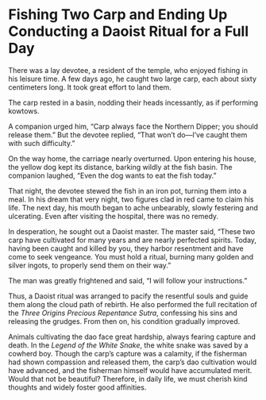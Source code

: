 # Fishing Two Carp and Ending Up Conducting a Daoist Ritual for a Full Day

There was a lay devotee, a resident of the temple, who enjoyed fishing in his leisure time. A few days ago, he caught two large carp, each about sixty centimeters long. It took great effort to land them.

The carp rested in a basin, nodding their heads incessantly, as if performing kowtows.

A companion urged him, “Carp always face the Northern Dipper; you should release them.” But the devotee replied, “That won’t do—I’ve caught them with such difficulty.”

On the way home, the carriage nearly overturned. Upon entering his house, the yellow dog kept its distance, barking wildly at the fish basin. The companion laughed, “Even the dog wants to eat the fish today.”

That night, the devotee stewed the fish in an iron pot, turning them into a meal. In his dream that very night, two figures clad in red came to claim his life. The next day, his mouth began to ache unbearably, slowly festering and ulcerating. Even after visiting the hospital, there was no remedy.

In desperation, he sought out a Daoist master. The master said, “These two carp have cultivated for many years and are nearly perfected spirits. Today, having been caught and killed by you, they harbor resentment and have come to seek vengeance. You must hold a ritual, burning many golden and silver ingots, to properly send them on their way.”

The man was greatly frightened and said, “I will follow your instructions.”

Thus, a Daoist ritual was arranged to pacify the resentful souls and guide them along the cloud path of rebirth. He also performed the full recitation of the *Three Origins Precious Repentance Sutra*, confessing his sins and releasing the grudges. From then on, his condition gradually improved.

Animals cultivating the dao face great hardship, always fearing capture and death. In the *Legend of the White Snake*, the white snake was saved by a cowherd boy. Though the carp’s capture was a calamity, if the fisherman had shown compassion and released them, the carp’s dao cultivation would have advanced, and the fisherman himself would have accumulated merit. Would that not be beautiful? Therefore, in daily life, we must cherish kind thoughts and widely foster good affinities.